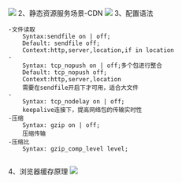 ![](../../../images/screenshot_1553151920630.png)
2、静态资源服务场景-CDN
![](../../../images/screenshot_1553152017702.png)
3、配置语法
```
-文件读取
    Syntax:sendfile on | off;
    Default: sendfile off;
    Context:http,server,location,if in location
-
    Syntax: tcp_nopush on | off;多个包进行整合
    Default: tcp_nopush off;
    Context:http,server,location
    需要在sendfile开启下才可用，适合大文件
-
    Syntax: tcp_nodelay on | off;
    keepalive连接下，提高网络包的传输实时性
-压缩
    Syntax: gzip on | off;
    压缩传输
-压缩比
    Syntax: gzip_comp_level level;
 
```
4、浏览器缓存原理
![](../../../images/screenshot_1553481083674.png)